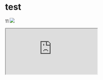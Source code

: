 # test
11
<img src="https://img2.baidu.com/it/u=3227619927,365499885&fm=253&fmt=auto&app=120&f=JPEG?w=938&h=500"/>
<iframe src="https://sample-videos.com/video321/mp4/240/big_buck_bunny_240p_1mb.mp4"><iframe>
11111

111111
